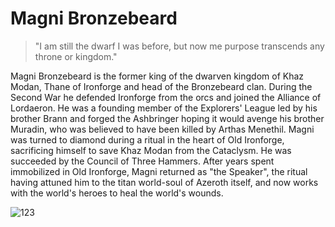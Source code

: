 # Magni Bronzebeard

> "I am still the dwarf I was before, but now me purpose transcends any throne or kingdom."

Magni Bronzebeard is the former king of the dwarven kingdom of Khaz Modan, Thane of Ironforge and head of the Bronzebeard clan. During the Second War he defended Ironforge from the orcs and joined the Alliance of Lordaeron. He was a founding member of the Explorers' League led by his brother Brann and forged the Ashbringer hoping it would avenge his brother Muradin, who was believed to have been killed by Arthas Menethil. Magni was turned to diamond during a ritual in the heart of Old Ironforge, sacrificing himself to save Khaz Modan from the Cataclysm. He was succeeded by the Council of Three Hammers. After years spent immobilized in Old Ironforge, Magni returned as "the Speaker", the ritual having attuned him to the titan world-soul of Azeroth itself, and now works with the world's heroes to heal the world's wounds. 

![123](https://i.pinimg.com/originals/09/44/d1/0944d1dc2013a0900b2e53ec00d65bf5.jpg)